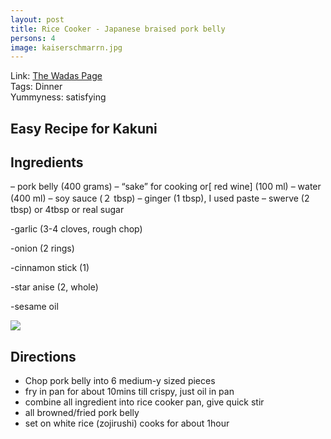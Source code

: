 ```yaml
---
layout: post
title: Rice Cooker - Japanese braised pork belly
persons: 4
image: kaiserschmarrn.jpg
---
```


Link: <a href="http://the-wadas.com/super-easy-rice-cooker-recipe-kakuni/"> The Wadas Page </a>  
Tags: Dinner  
Yummyness: satisfying  


## Easy Recipe for Kakuni

## Ingredients

– pork belly (400 grams)
– “sake” for cooking or[ red wine] (100 ml)
– water (400 ml)
– soy sauce (２ tbsp)
– ginger (1 tbsp), I used paste
– swerve (2 tbsp) or 4tbsp or real sugar

-garlic (3-4 cloves, rough chop)

-onion (2 rings)

-cinnamon stick (1)

-star anise (2, whole)

 -sesame oil

![](https://i2.wp.com/the-wadas.com/pw/wp-content/uploads/2015/11/kakuni_done.jpg?w=300)

## Directions

- Chop pork belly into 6 medium-y sized pieces
- fry in pan for about 10mins till crispy, just oil in pan
- combine all ingredient into rice cooker pan, give quick stir
- all browned/fried pork belly
- set on white rice (zojirushi) cooks for about 1hour

